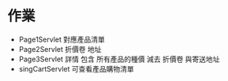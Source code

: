# 作業
* Page1Servlet 對應產品清單
* Page2Servlet 折價卷 地址
* Page3Servlet 詳情 包含 所有產品的種價 減去 折價卷  與寄送地址 
* singCartServlet  可查看產品購物清單
